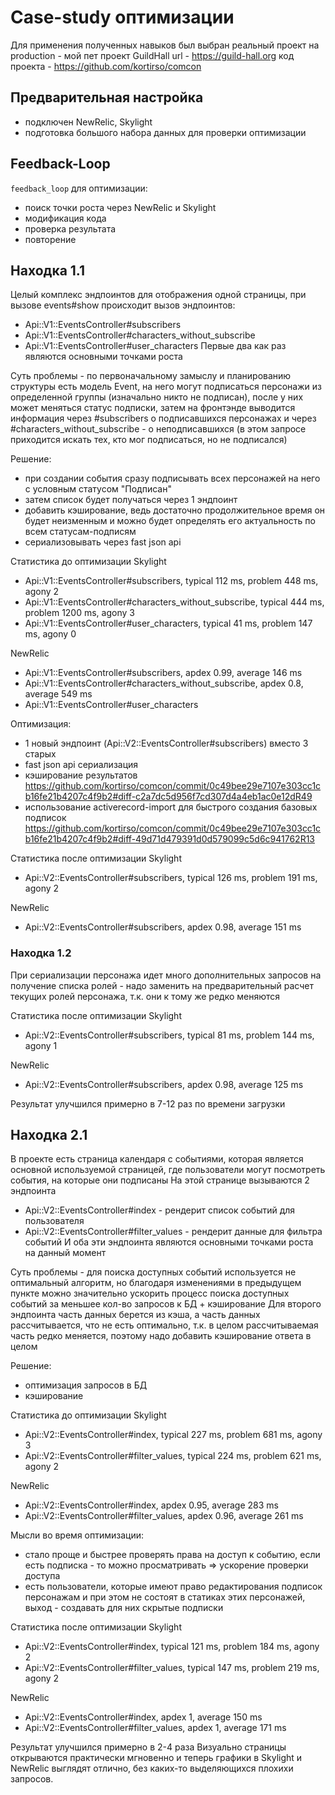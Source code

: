 # Case-study оптимизации

Для применения полученных навыков был выбран реальный проект на production - мой пет проект GuildHall
url - https://guild-hall.org
код проекта - https://github.com/kortirso/comcon

## Предварительная настройка

- подключен NewRelic, Skylight
- подготовка большого набора данных для проверки оптимизации

## Feedback-Loop

`feedback_loop` для оптимизации:

- поиск точки роста через NewRelic и Skylight
- модификация кода
- проверка результата
- повторение

## Находка 1.1
Целый комплекс эндпоинтов для отображения одной страницы, при вызове events#show происходит вызов эндпоинтов:
- Api::V1::EventsController#subscribers
- Api::V1::EventsController#characters_without_subscribe
- Api::V1::EventsController#user_characters
Первые два как раз являются основными точками роста

Суть проблемы - по первоначальному замыслу и планированию структуры есть модель Event, на него могут подписаться персонажи из определенной группы (изначально никто не подписан), после у них может меняться статус подписки, затем на фронтэнде выводится информация через #subscribers о подписавшихся персонажах и через #characters_without_subscribe - о неподписавшихся (в этом запросе приходится искать тех, кто мог подписаться, но не подписался)

Решение:
- при создании события сразу подписывать всех персонажей на него с условным статусом "Подписан"
- затем список будет получаться через 1 эндпоинт
- добавить кэширование, ведь достаточно продолжительное время он будет неизменным и можно будет определять его актуальность по всем статусам-подписям
- сериализовывать через fast json api

Статистика до оптимизации
Skylight
- Api::V1::EventsController#subscribers, typical 112 ms, problem 448 ms, agony 2
- Api::V1::EventsController#characters_without_subscribe, typical 444 ms, problem 1200 ms, agony 3
- Api::V1::EventsController#user_characters, typical 41 ms, problem 147 ms, agony 0

NewRelic
- Api::V1::EventsController#subscribers, apdex 0.99, average 146 ms
- Api::V1::EventsController#characters_without_subscribe, apdex 0.8, average 549 ms
- Api::V1::EventsController#user_characters

Оптимизация:
- 1 новый эндпоинт (Api::V2::EventsController#subscribers) вместо 3 старых
- fast json api сериализация
- кэширование результатов https://github.com/kortirso/comcon/commit/0c49bee29e7107e303cc1cb16fe21b4207c4f9b2#diff-c2a7dc5d956f7cd307d4a4eb1ac0e12dR49
- использование activerecord-import для быстрого создания базовых подписок https://github.com/kortirso/comcon/commit/0c49bee29e7107e303cc1cb16fe21b4207c4f9b2#diff-49d71d479391d0d579099c5d6c941762R13

Статистика после оптимизации
Skylight
- Api::V2::EventsController#subscribers, typical 126 ms, problem 191 ms, agony 2

NewRelic
- Api::V2::EventsController#subscribers, apdex 0.98, average 151 ms

### Находка 1.2
При сериализации персонажа идет много дополнительных запросов на получение списка ролей - надо заменить на предварительный расчет текущих ролей персонажа, т.к. они к тому же редко меняются

Статистика после оптимизации
Skylight
- Api::V2::EventsController#subscribers, typical 81 ms, problem 144 ms, agony 1

NewRelic
- Api::V2::EventsController#subscribers, apdex 0.98, average 125 ms

Результат улучшился примерно в 7-12 раз по времени загрузки

## Находка 2.1
В проекте есть страница календаря с событиями, которая является основной используемой страницей, где пользователи могут посмотреть события, на которые они подписаны
На этой странице вызываются 2 эндпоинта
- Api::V2::EventsController#index - рендерит список событий для пользователя
- Api::V2::EventsController#filter_values - рендерит данные для фильтра событий
И оба эти эндпоинта являются основными точками роста на данный момент

Суть проблемы - для поиска доступных событий используется не оптимальный алгоритм, но благодаря изменениями в предыдущем пункте можно значительно ускорить процесс поиска доступных событий за меньшее кол-во запросов к БД + кэширование
Для второго эндпоинта часть данных берется из кэша, а часть данных рассчитывается, что не есть оптимально, т.к. в целом рассчитываемая часть редко меняется, поэтому надо добавить кэширование ответа в целом

Решение:
- оптимизация запросов в БД
- кэширование

Статистика до оптимизации
Skylight
- Api::V2::EventsController#index, typical 227 ms, problem 681 ms, agony 3
- Api::V2::EventsController#filter_values, typical 224 ms, problem 621 ms, agony 2

NewRelic
- Api::V2::EventsController#index, apdex 0.95, average 283 ms
- Api::V2::EventsController#filter_values, apdex 0.96, average 261 ms

Мысли во время оптимизации:
- стало проще и быстрее проверять права на доступ к событию, если есть подписка - то можно просматривать => ускорение проверки доступа
- есть пользователи, которые имеют право редактирования подписок персонажам и при этом не состоят в статиках этих персонажей, выход - создавать для них скрытые подписки

Статистика после оптимизации
Skylight
- Api::V2::EventsController#index, typical 121 ms, problem 184 ms, agony 2
- Api::V2::EventsController#filter_values, typical 147 ms, problem 219 ms, agony 2

NewRelic
- Api::V2::EventsController#index, apdex 1, average 150 ms
- Api::V2::EventsController#filter_values, apdex 1, average 171 ms

Результат улучшился примерно в 2-4 раза
Визуально страницы открываются практически мгновенно и теперь графики в Skylight и NewRelic выглядят отлично, без каких-то выделяющихся плохихи запросов.
